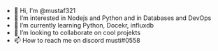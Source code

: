 - 👋 Hi, I’m @mustaf321
- 👀 I’m interested in Nodejs and Python and in Databases and DevOps
- 🌱 I’m currently learning Python, Docekr, influxdb  
- 💞️ I’m looking to collaborate on cool projekts 
- 📫 How to reach me on discord musti#0558

<!---
mustaf321/mustaf321 is a ✨ special ✨ repository because its `README.md` (this file) appears on your GitHub profile.
You can click the Preview link to take a look at your changes.
--->
